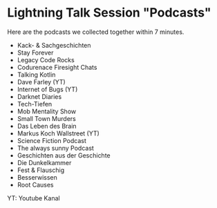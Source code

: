 # Lightning Talk Session "Podcasts"

Here are the podcasts we collected together within 7 minutes.

- Kack- & Sachgeschichten
- Stay Forever
- Legacy Code Rocks
- Codurenace Firesight Chats
- Talking Kotlin
- Dave Farley (YT)
- Internet of Bugs (YT)
- Darknet Diaries
- Tech-Tiefen
- Mob Mentality Show
- Small Town Murders
- Das Leben des Brain
- Markus Koch Wallstreet (YT)
- Science Fiction Podcast
- The always sunny Podcast
- Geschichten aus der Geschichte
- Die Dunkelkammer
- Fest & Flauschig
- Besserwissen
- Root Causes

YT: Youtube Kanal

